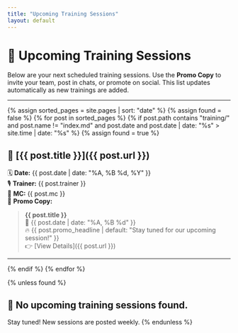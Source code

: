 ```yaml
---
title: "Upcoming Training Sessions"
layout: default
---
```


# 📆 Upcoming Training Sessions

Below are your next scheduled training sessions. Use the **Promo Copy** to invite your team, post in chats, or promote on social. This list updates automatically as new trainings are added.

---

{% assign sorted_pages = site.pages | sort: "date" %}
{% assign found = false %}
{% for post in sorted_pages %}
  {% if post.path contains "training/" and post.name != "index.md" and post.date and post.date | date: "%s" > site.time | date: "%s" %}
    {% assign found = true %}

## 🔹 [{{ post.title }}]({{ post.url }})
🗓️ **Date:** {{ post.date | date: "%A, %B %d, %Y" }}  
🎙️ **Trainer:** {{ post.trainer }}  
🎤 **MC:** {{ post.mc }}  
🧾 **Promo Copy:**

> **{{ post.title }}**  
> 📅 {{ post.date | date: "%A, %B %d" }}  
> 🔥 {{ post.promo_headline | default: "Stay tuned for our upcoming session!" }}  
> 👉 [View Details]({{ post.url }})

---

  {% endif %}
{% endfor %}

{% unless found %}
## 🙅 No upcoming training sessions found.

Stay tuned! New sessions are posted weekly.
{% endunless %}
